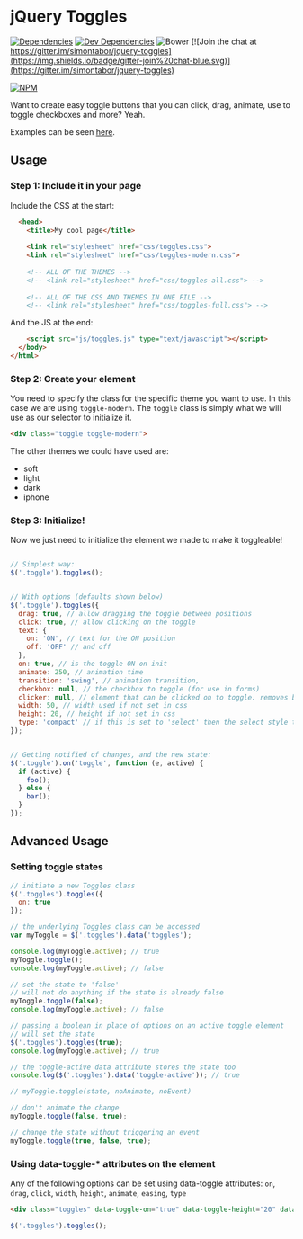 # jQuery Toggles

[![Dependencies](https://david-dm.org/simontabor/jquery-toggles.svg)](https://david-dm.org/simontabor/jquery-toggles)
[![Dev Dependencies](https://david-dm.org/simontabor/jquery-toggles/dev-status.svg)](https://david-dm.org/simontabor/jquery-toggles)
![Bower](https://img.shields.io/bower/v/jquery-toggles.svg)
[![Join the chat at https://gitter.im/simontabor/jquery-toggles](https://img.shields.io/badge/gitter-join%20chat-blue.svg)](https://gitter.im/simontabor/jquery-toggles)

[![NPM](https://nodei.co/npm/jquery-toggles.png?downloads=true&downloadRank=true&stars=true)](https://www.npmjs.com/package/jquery-toggles)

Want to create easy toggle buttons that you can click, drag, animate, use to toggle checkboxes and more? Yeah.

Examples can be seen [here](http://simontabor.com/toggles/).

## Usage

### Step 1: Include it in your page

Include the CSS at the start:

```html
  <head>
    <title>My cool page</title>
  
    <link rel="stylesheet" href="css/toggles.css">
    <link rel="stylesheet" href="css/toggles-modern.css">
    
    <!-- ALL OF THE THEMES -->
    <!-- <link rel="stylesheet" href="css/toggles-all.css"> -->
    
    <!-- ALL OF THE CSS AND THEMES IN ONE FILE -->
    <!-- <link rel="stylesheet" href="css/toggles-full.css"> -->
```

And the JS at the end:

```html
    <script src="js/toggles.js" type="text/javascript"></script>
  </body>
</html>
```

### Step 2: Create your element

You need to specify the class for the specific theme you want to use.  In this case we are using `toggle-modern`.  The `toggle` class is simply what we will use as our selector to initialize it.

```html
<div class="toggle toggle-modern">
```

The other themes we could have used are:

* soft
* light
* dark
* iphone

### Step 3: Initialize!

Now we just need to initialize the element we made to make it toggleable!

```javascript

// Simplest way:
$('.toggle').toggles();


// With options (defaults shown below)
$('.toggle').toggles({
  drag: true, // allow dragging the toggle between positions
  click: true, // allow clicking on the toggle
  text: {
    on: 'ON', // text for the ON position
    off: 'OFF' // and off
  },
  on: true, // is the toggle ON on init
  animate: 250, // animation time
  transition: 'swing', // animation transition,
  checkbox: null, // the checkbox to toggle (for use in forms)
  clicker: null, // element that can be clicked on to toggle. removes binding from the toggle itself (use nesting)
  width: 50, // width used if not set in css
  height: 20, // height if not set in css
  type: 'compact' // if this is set to 'select' then the select style toggle will be used
});


// Getting notified of changes, and the new state:
$('.toggle').on('toggle', function (e, active) {
  if (active) {
    foo();
  } else {
    bar();
  }
});

```

## Advanced Usage

### Setting toggle states

```javascript
// initiate a new Toggles class
$('.toggles').toggles({
  on: true
});

// the underlying Toggles class can be accessed
var myToggle = $('.toggles').data('toggles');

console.log(myToggle.active); // true
myToggle.toggle();
console.log(myToggle.active); // false

// set the state to 'false'
// will not do anything if the state is already false
myToggle.toggle(false);
console.log(myToggle.active); // false

// passing a boolean in place of options on an active toggle element
// will set the state
$('.toggles').toggles(true);
console.log(myToggle.active); // true

// the toggle-active data attribute stores the state too
console.log($('.toggles').data('toggle-active')); // true

// myToggle.toggle(state, noAnimate, noEvent)

// don't animate the change
myToggle.toggle(false, true);

// change the state without triggering an event
myToggle.toggle(true, false, true);
```

### Using data-toggle-\* attributes on the element

Any of the following options can be set using data-toggle attributes: `on`, `drag`, `click`, `width`, `height`, `animate`, `easing`, `type`
```html
<div class="toggles" data-toggle-on="true" data-toggle-height="20" data-toggle-width="60"></div>
```
```javascript
$('.toggles').toggles();
```
